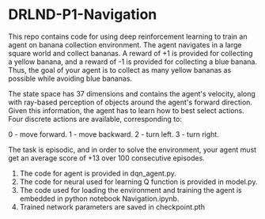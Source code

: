 # DRLND-P1-Navigation
This repo contains code for using deep reinforcement learning to train an agent on banana collection environment. The agent navigates in a large square world and collect bananas. A reward of +1 is provided for collecting a yellow banana, and a reward of -1 is provided for collecting a blue banana. Thus, the goal of your agent is to collect as many yellow bananas as possible while avoiding blue bananas.

The state space has 37 dimensions and contains the agent's velocity, along with ray-based perception of objects around the agent's forward direction. Given this information, the agent has to learn how to best select actions. Four discrete actions are available, corresponding to:

0 - move forward.
1 - move backward.
2 - turn left.
3 - turn right.

The task is episodic, and in order to solve the environment, your agent must get an average score of +13 over 100 consecutive episodes.

1) The code for agent is provided in dqn_agent.py. 
2) The code for neural used for learning Q function is provided in model.py. 
3) The code used for loading the environment and training the agent is embedded in python notebook Navigation.ipynb. 
4) Trained network parameters are saved in checkpoint.pth
